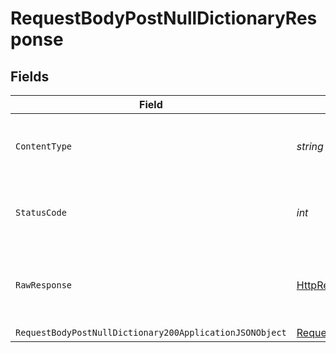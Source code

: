 # RequestBodyPostNullDictionaryResponse


## Fields

| Field                                                                                                                         | Type                                                                                                                          | Required                                                                                                                      | Description                                                                                                                   |
| ----------------------------------------------------------------------------------------------------------------------------- | ----------------------------------------------------------------------------------------------------------------------------- | ----------------------------------------------------------------------------------------------------------------------------- | ----------------------------------------------------------------------------------------------------------------------------- |
| `ContentType`                                                                                                                 | *string*                                                                                                                      | :heavy_check_mark:                                                                                                            | HTTP response content type for this operation                                                                                 |
| `StatusCode`                                                                                                                  | *int*                                                                                                                         | :heavy_check_mark:                                                                                                            | HTTP response status code for this operation                                                                                  |
| `RawResponse`                                                                                                                 | [HttpResponseMessage](https://learn.microsoft.com/en-us/dotnet/api/system.net.http.httpresponsemessage?view=net-5.0)          | :heavy_minus_sign:                                                                                                            | Raw HTTP response; suitable for custom response parsing                                                                       |
| `RequestBodyPostNullDictionary200ApplicationJSONObject`                                                                       | [RequestBodyPostNullDictionary200ApplicationJSON](../../models/operations/RequestBodyPostNullDictionary200ApplicationJSON.md) | :heavy_minus_sign:                                                                                                            | OK                                                                                                                            |